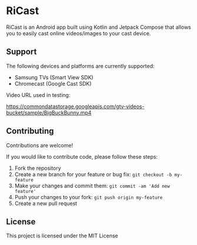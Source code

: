 # RiCast

RiCast is an Android app built using Kotlin and Jetpack Compose that allows you to easily cast online videos/images to your cast device.

<!-- <img src="screenshot-1.png" width="250"> <img src="screenshot-2.png" width="250"> -->

## Support

The following devices and platforms are currently supported:

- Samsung TVs (Smart View SDK)
- Chromecast (Google Cast SDK)

Video URL used in testing:

https://commondatastorage.googleapis.com/gtv-videos-bucket/sample/BigBuckBunny.mp4

## Contributing

Contributions are welcome! <!-- If you find a bug or have a feature request, please [open an issue](https://github.com/fast4x/RiCast/issues/new). -->

If you would like to contribute code, please follow these steps:

1. Fork the repository
2. Create a new branch for your feature or bug fix: `git checkout -b my-feature`
3. Make your changes and commit them: `git commit -am 'Add new feature'`
4. Push your changes to your fork: `git push origin my-feature`
5. Create a new pull request

## License

This project is licensed under the MIT License
